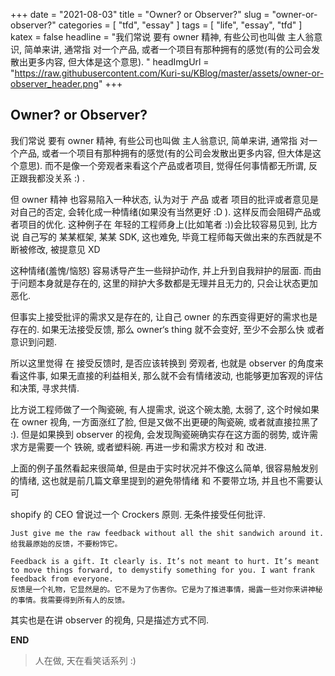+++
date = "2021-08-03"
title = "Owner? or Observer?"
slug = "owner-or-observer?"
categories = [ "tfd",  "essay" ]
tags = [ "life", "essay", "tfd" ]
katex = false
headline = "我们常说 要有 owner 精神, 有些公司也叫做 主人翁意识, 简单来讲, 通常指 对一个产品, 或者一个项目有那种拥有的感觉(有的公司会发散出更多内容, 但大体是这个意思). "
headImgUrl = "https://raw.githubusercontent.com/Kuri-su/KBlog/master/assets/owner-or-observer_header.png"
+++

## Owner? or Observer?

我们常说 要有 owner 精神, 有些公司也叫做 主人翁意识, 简单来讲, 通常指 对一个产品, 或者一个项目有那种拥有的感觉(有的公司会发散出更多内容, 但大体是这个意思). 而不是像一个旁观者来看这个产品或者项目, 觉得任何事情都无所谓, 反正跟我都没关系 :) . 

但 owner 精神 也容易陷入一种状态, 认为对于 产品 或者 项目的批评或者意见是对自己的否定, 会转化成一种情绪(如果没有当然更好 :D ). 这样反而会阻碍产品或者项目的优化. 这种例子在 年轻的工程师身上(比如笔者 :))会比较容易见到, 比方说 自己写的 某某框架, 某某 SDK, 这也难免, 毕竟工程师每天做出来的东西就是不断被修改, 被提意见 XD

这种情绪(羞愧/恼怒) 容易诱导产生一些辩护动作, 并上升到自我辩护的层面. 而由于问题本身就是存在的, 这里的辩护大多数都是无理并且无力的, 只会让状态更加恶化. 

但事实上接受批评的需求又是存在的, 让自己 owner 的东西变得更好的需求也是存在的.  如果无法接受反馈, 那么 owner‘s thing 就不会变好, 至少不会那么快 或者 意识到问题. 

所以这里觉得 在 接受反馈时, 是否应该转换到 旁观者, 也就是 observer 的角度来看这件事, 如果无直接的利益相关, 那么就不会有情绪波动, 也能够更加客观的评估和决策, 寻求共情.

比方说工程师做了一个陶瓷碗, 有人提需求, 说这个碗太脆, 太弱了, 这个时候如果在 owner 视角, 一方面涨红了脸, 但是又做不出更硬的陶瓷碗, 或者就直接拉黑了 :). 但是如果换到 observer 的视角, 会发现陶瓷碗确实存在这方面的弱势, 或许需求方是需要一个 铁碗, 或者塑料碗. 再进一步和需求方校对 和 改进. 

上面的例子虽然看起来很简单, 但是由于实时状况并不像这么简单, 很容易触发别的情绪, 这也就是前几篇文章里提到的避免带情绪 和 不要带立场, 并且也不需要认可

shopify 的 CEO 曾说过一个 Crockers 原则. 无条件接受任何批评.

```
Just give me the raw feedback without all the shit sandwich around it. 
给我最原始的反馈，不要粉饰它。

Feedback is a gift. It clearly is. It’s not meant to hurt. It’s meant to move things forward, to demystify something for you. I want frank feedback from everyone. 
反馈是一个礼物，它显然是的。它不是为了伤害你。它是为了推进事情，揭露一些对你来讲神秘的事情。我需要得到所有人的反馈。
```

其实也是在讲 observer 的视角, 只是描述方式不同.

**END**

> 人在做, 天在看笑话系列 :)
